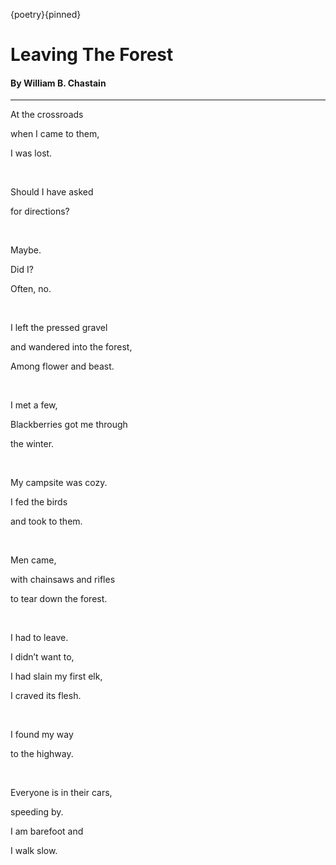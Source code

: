 {poetry}{pinned}
# Leaving The Forest

#### By William B. Chastain

<hr>

At the crossroads

when I came to them,

I was lost.

<br />

Should I have asked

for directions?

<br />

Maybe.

Did I?

Often, no.

<br />

I left the pressed gravel

and wandered into the forest,

Among flower and beast.

<br />

I met a few,

Blackberries got me through

the winter.

<br />

My campsite was cozy.

I fed the birds

and took to them.

<br />

Men came,

with chainsaws and rifles

to tear down the forest.

<br />

I had to leave.

I didn’t want to,

I had slain my first elk,

I craved its flesh.

<br />

I found my way

to the highway.

<br />

Everyone is in their cars,

speeding by.

I am barefoot and

I walk slow.
